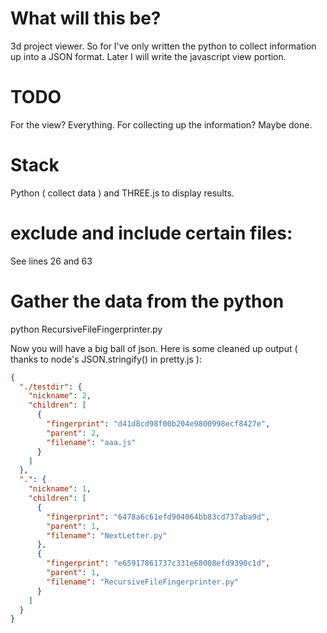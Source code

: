 # What will this be?
3d project viewer. So for I've only written the python to collect information up into a JSON format. Later I will write the javascript view portion. 

# TODO
For the view? Everything. For collecting up the information? Maybe done. 

# Stack
Python ( collect data ) and THREE.js to display results.

# exclude and include certain files:
See lines 26 and 63

# Gather the data from the python
python RecursiveFileFingerprinter.py  
  
Now you will have a big ball of json. Here is some cleaned up output ( thanks to node's JSON.stringify() in pretty.js ):    
```json
{  
  "./testdir": {  
    "nickname": 2,  
    "children": [  
      {  
        "fingerprint": "d41d8cd98f00b204e9800998ecf8427e",  
        "parent": 2,  
        "filename": "aaa.js"  
      }  
    ]  
  },  
  ".": {  
    "nickname": 1,  
    "children": [  
      {  
        "fingerprint": "6478a6c61efd904064bb83cd737aba9d",  
        "parent": 1,  
        "filename": "NextLetter.py"  
      },  
      {  
        "fingerprint": "e65917861737c331e68008efd9390c1d",  
        "parent": 1,  
        "filename": "RecursiveFileFingerprinter.py"  
      }  
    ]  
  }  
}  
```



